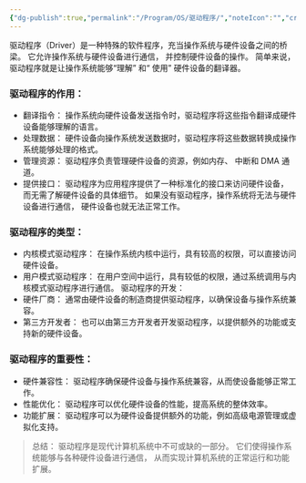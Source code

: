 ```yaml
---
{"dg-publish":true,"permalink":"/Program/OS/驱动程序/","noteIcon":"","created":"2025-03-06T21:28:25.982+08:00"}
---
```


驱动程序（Driver）是一种特殊的软件程序，充当操作系统与硬件设备之间的桥梁。 它允许操作系统与硬件设备进行通信， 并控制硬件设备的操作。  简单来说，驱动程序就是让操作系统能够“理解” 和“ 使用” 硬件设备的翻译器。 
### 驱动程序的作用：
- 翻译指令： 操作系统向硬件设备发送指令时，驱动程序将这些指令翻译成硬件设备能够理解的语言。 
- 处理数据： 硬件设备向操作系统发送数据时，驱动程序将这些数据转换成操作系统能够处理的格式。 
- 管理资源： 驱动程序负责管理硬件设备的资源，例如内存、 中断和 DMA 通道。
- 提供接口： 驱动程序为应用程序提供了一种标准化的接口来访问硬件设备， 而无需了解硬件设备的具体细节。 
如果没有驱动程序，操作系统将无法与硬件设备进行通信， 硬件设备也就无法正常工作。 

### 驱动程序的类型：
- 内核模式驱动程序： 在操作系统内核中运行，具有较高的权限，可以直接访问硬件设备。 
- 用户模式驱动程序： 在用户空间中运行，具有较低的权限，通过系统调用与内核模式驱动程序进行通信。 
驱动程序的开发：
- 硬件厂商： 通常由硬件设备的制造商提供驱动程序，以确保设备与操作系统兼容。 
- 第三方开发者： 也可以由第三方开发者开发驱动程序，以提供额外的功能或支持新的硬件设备。 

### 驱动程序的重要性：
- 硬件兼容性： 驱动程序确保硬件设备与操作系统兼容，从而使设备能够正常工作。 
- 性能优化： 驱动程序可以优化硬件设备的性能，提高系统的整体效率。 
- 功能扩展： 驱动程序可以为硬件设备提供额外的功能，例如高级电源管理或虚拟化支持。 
> 总结：
>  驱动程序是现代计算机系统中不可或缺的一部分。 它们使得操作系统能够与各种硬件设备进行通信， 从而实现计算机系统的正常运行和功能扩展。 